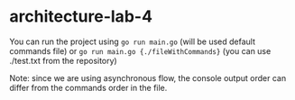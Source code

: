 # architecture-lab-4
You can run the project using `go run main.go` (will be used default commands file) or `go run main.go {./fileWithCommands}` (you can use ./test.txt from the repository)

Note: since we are using asynchronous flow, the console output order can differ from the commands order in the file.